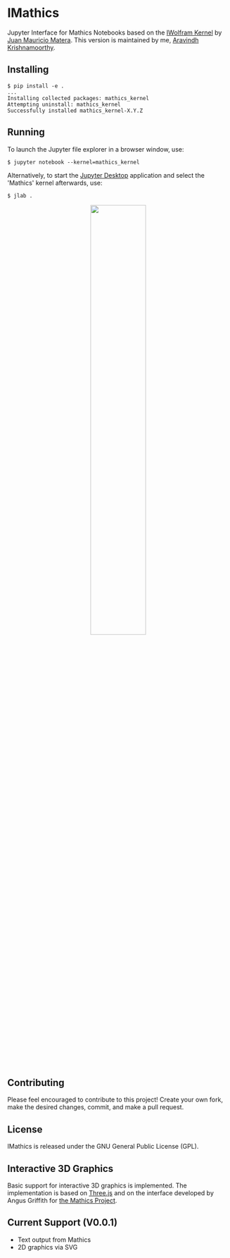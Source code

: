 # IMathics

Jupyter Interface for Mathics Notebooks based on the [IWolfram Kernel](https://github.com/Mathics3/iwolfram) by [Juan Mauricio Matera](https://github.com/mmatera).
This version is maintained by me, [Aravindh Krishnamoorthy](https://github.com/aravindh-krishnamoorthy).

Installing
----------

```
$ pip install -e .
...
Installing collected packages: mathics_kernel
Attempting uninstall: mathics_kernel
Successfully installed mathics_kernel-X.Y.Z
```

Running
-------

To launch the Jupyter file explorer in a browser window, use:
```
$ jupyter notebook --kernel=mathics_kernel
```

Alternatively, to start the [Jupyter Desktop](https://github.com/jupyterlab/jupyterlab-desktop) application and select the 'Mathics' kernel afterwards, use:
```
$ jlab .
```
<p align="center"><img src="https://github.com/user-attachments/assets/f9429aed-6a43-4862-9b29-9307af068dae" width=50% height=50%></p>

Contributing
------------

Please feel encouraged to contribute to this project! Create your
own fork, make the desired changes, commit, and make a pull request.

License
-------

IMathics is released under the GNU General Public License (GPL).

Interactive 3D Graphics
-----------------------

Basic support for interactive 3D graphics is implemented. The implementation
is based on [Three.js](https://threejs.org) and on the interface developed by
Angus Griffith for [the Mathics Project](https://github.com/mathics/Mathics).

Current Support (V0.0.1)
------------------------

- Text output from Mathics
- 2D graphics via SVG
